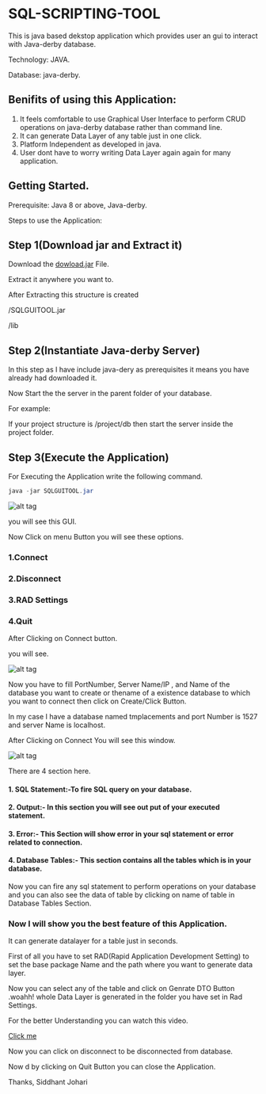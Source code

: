 # SQL-SCRIPTING-TOOL
This is java based dekstop application which provides user an gui to interact with Java-derby database.

Technology: JAVA.

Database: java-derby.

## Benifits of using this Application:
1) It feels comfortable to use Graphical User Interface to perform  CRUD operations on java-derby database rather than command line.
2) It can generate Data Layer of any table just in one click.
3) Platform Independent as developed in java.
4) User dont have to worry writing Data Layer again again for many application.


## Getting Started.
Prerequisite: Java 8 or above, Java-derby.

Steps to use the Application:
## Step 1(Download jar and Extract it)
Download the [dowload.jar](https://github.com/SIDDHANTJOHARI/SQL-SCRIPTING-TOOL/blob/master/download.jar) File.

Extract it anywhere you want to.

After Extracting this structure is created

/SQLGUITOOL.jar
  
/lib
  
## Step 2(Instantiate Java-derby Server)
In this step as I have include java-dery as prerequisites it means you have already had downloaded it.

Now Start the the server in the parent folder of your database.

For example:

If your project structure is /project/db then start the server inside the project folder.

## Step 3(Execute  the Application)

For Executing the Application write the following command.
```java 
java -jar SQLGUITOOL.jar
```
![alt tag](https://github.com/SIDDHANTJOHARI/SQL-SCRIPTING-TOOL/blob/master/images/Screenshot%20from%202020-06-29%2022-47-41.png)


you will see this GUI.

Now Click on menu Button you will see these options.

### 1.Connect 
### 2.Disconnect
### 3.RAD Settings
### 4.Quit
 
After Clicking on Connect button.

you will see.

![alt tag](https://github.com/SIDDHANTJOHARI/SQL-SCRIPTING-TOOL/blob/master/images/Screenshot%20from%202020-06-29%2022-54-53.png)



Now you have to fill PortNumber, Server Name/IP , and Name of the database you want to create or thename of a existence database to which you want to connect then click on Create/Click Button.

In my case I have a database named tmplacements and port Number is 1527 and server Name is localhost.

After Clicking on Connect You will see this window.

![alt tag](https://github.com/SIDDHANTJOHARI/SQL-SCRIPTING-TOOL/blob/master/images/Screenshot%20from%202020-06-29%2023-03-34.png)

There are 4 section here.
#### 1. SQL Statement:-To fire SQL query on your database.
#### 2. Output:- In this section you will see out put of your executed statement.
#### 3. Error:- This Section will show error in your sql statement or error related to connection.
#### 4. Database Tables:- This section contains all the tables which is in your database.

Now you can fire any sql statement to perform operations on your database and you can also see the data of table by clicking on name of table in Database Tables Section.

### Now I will show you the best feature of this Application.
 It can generate datalayer for a table just in seconds.
 
 First of all you have to set RAD(Rapid Application Development Setting) to set the base package Name and the path where you want to generate data layer.
 
 Now you can select any of the table and click on Genrate DTO Button .woahh! whole Data Layer is generated in the folder you have set in Rad Settings.
 
 For the better Understanding you can watch this video.
 
  [Click me](https://youtu.be/70vW5MPHDB8)
  
 Now you can click on disconnect to be disconnected from database.
  
 Now d by clicking on Quit Button you can close the Application.
 
 Thanks,
 Siddhant Johari


